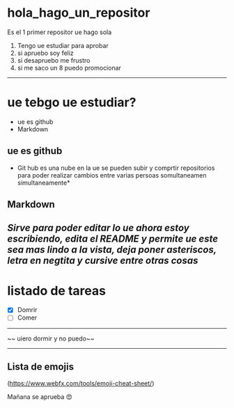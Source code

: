 # hola_hago_un_repositor
Es el 1 primer repositor ue hago sola
1. Tengo ue estudiar para aprobar
2. si apruebo soy feliz
3. si desapruebo me frustro
4. si me saco un 8 puedo promocionar
---
# ue tebgo ue estudiar?
+ ue es github
+ Markdown

## ue es github
* Git hub es una nube en la ue se pueden subir y comprtir repositorios para poder realizar cambios entre varias persoas somultaneamen simultaneamente*

## Markdown


***Sirve para poder editar lo ue ahora estoy escribiendo, edita el README y permite ue este sea mas lindo a la vista,  deja poner asteriscos, letra en negtita y cursive entre otras cosas***
---
# listado de tareas
- [x] Domrir
- [ ] Comer
---
 ~~ uiero dormir y no puedo~~
 
 ---
  ## Lista de emojis
   (https://www.webfx.com/tools/emoji-cheat-sheet/)
   
   Mañana se aprueba
   :heart_eyes:
